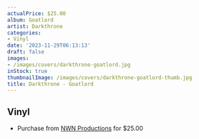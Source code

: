 ```yaml
---
actualPrice: $25.00
album: Goatlord
artist: Darkthrone
categories:
- Vinyl
date: '2023-11-29T06:13:13'
draft: false
images:
- /images/covers/darkthrone-goatlord.jpg
inStock: true
thumbnailImage: /images/covers/darkthrone-goatlord-thumb.jpg
title: Darkthrone - Goatlord
---
```


## Vinyl
* Purchase from [NWN Productions](http://shop.nwnprod.com/index.php?route=product/product&path=75&product_id=43660&sort=pd.name&order=ASC) for $25.00
